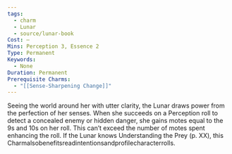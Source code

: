 ```yaml
---
tags:
  - charm
  - Lunar
  - source/lunar-book
Cost: —
Mins: Perception 3, Essence 2
Type: Permanent
Keywords:
  - None
Duration: Permanent
Prerequisite Charms:
  - "[[Sense-Sharpening Change]]"
---
```

Seeing the world around her with utter clarity, the Lunar draws power from the perfection of her senses. When she succeeds on a Perception roll to detect a concealed enemy or hidden danger, she gains motes equal to the 9s and 10s on her roll. This can’t exceed the number of motes spent enhancing the roll. If the Lunar knows Understanding the Prey (p. XX), this Charmalsobenefitsreadintentionsandprofilecharacterrolls.
